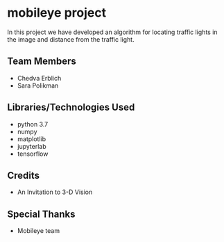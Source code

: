 # mobileye project
In this project we have developed an algorithm for locating traffic lights in the image and distance from the traffic light.


## Team Members
* Chedva Erblich
* Sara Polikman


## Libraries/Technologies Used
* python 3.7
* numpy
* matplotlib
* jupyterlab
* tensorflow


## Credits
* An Invitation to 3-D Vision 


## Special Thanks
* Mobileye team
